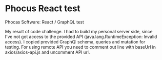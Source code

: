 # Phocus React test
Phocas Software: React / GraphQL test

My result of code challenge. I had to build my personal server side, since I've not got access to the provided API (java.lang.RuntimeException: Invalid access). I copied provided GraphQl schema, queries and mutation for testing. For using remote API you need to comment out line with baseUrl in axios/axios-api.js and uncomment API url. 
